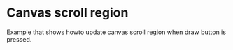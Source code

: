 # Canvas scroll region

Example that shows howto update canvas scroll region when draw button is pressed.